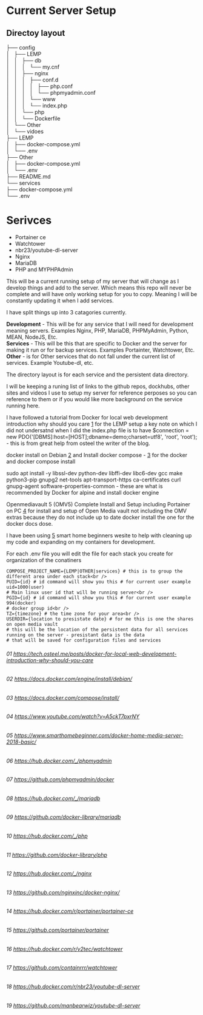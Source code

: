 # Current Server Setup

## Directoy layout

├── config<br />
│   ├── LEMP<br />
│   │   ├── db<br />
│   │   │   └── my.cnf<br />
│   │   ├── nginx<br />
│   │   │   ├── conf.d<br />
│   │   │   │   ├── php.conf<br />
│   │   │   │   └── phpmyadmin.conf<br />
│   │   │   └── www<br />
│   │   │       └── index.php<br />
│   │   └── php<br />
│   │       └── Dockerfile<br />
│   └── Other<br />
│       └── vidoes<br />
├── LEMP<br />
│   ├── docker-compose.yml<br />
│   └── .env<br />
├── Other<br />
│   ├── docker-compose.yml<br />
│   └── .env<br />
├── README.md<br />
└── services<br />
    ├── docker-compose.yml<br />
    └── .env<br />

# Serivces
- Portainer ce
- Watchtower
- nbr23/youtube-dl-server
- Nginx
- MariaDB
- PHP and MYPHPAdmin

This will be a current running setup of my server that will change as I develop things and add to the server.  Which means this repo will never be complete and will have only working setup for you to copy.  Meaning I will be constantly updating it when I add services.  

I have split things up into 3 catagories currently.

<b>Development</b> - This will be for any service that I will need for development meaning servers. Examples Nginx, PHP, MariaDB, PHPMyAdmin, Python, MEAN, NodeJS, Etc.<br />
<b>Services</b> - This will be this that are specific to Docker and the server for making it run or for backup services. Examples Portainter, Watchtower, Etc.<br />
<b>Other</b> - is for Other services that do not fall under the current list of services. Example Youtube-dl, etc.<br />

The directory layout is for each service and the persistent data directory.

I will be keeping a runing list of links to the github repos, dockhubs, other sites and videos I use to setup my server for reference perposes so you can reference to them or if you would like more background on the service running here.

I have followed a tutorial from Docker for local web development introduction why should you care <a href="https://github.com/jackfusion/server/blob/master/README.md#01-httpstechosteelmepostsdocker-for-local-web-development-introduction-why-should-you-care">1</a> for the LEMP setup a key note on which I did not undersatnd when I did the index.php file is to have $connection = new PDO('[DBMS]:host=[HOST];dbname=demo;charset=utf8', 'root', 'root'); - this is from great help from osteel the writer of the blog.

docker install on Debian <a href="https://github.com/jackfusion/server/blob/master/README.md#02-httpsdocsdockercomengineinstalldebian">2</a> and Install docker compose - <a href="https://github.com/jackfusion/server/blob/master/README.md#03-httpsdocsdockercomcomposeinstall">3</a> for the docker and docker compose install

sudo apt install -y libssl-dev python-dev libffi-dev libc6-dev gcc make python3-pip gnupg2 net-tools apt-transport-https ca-certificates curl gnupg-agent software-properties-common - these are what is recommended by Docker for alpine and install docker engine

Openmediavault 5 (OMV5) Complete Install and Setup including Portainer on PC <a href="https://github.com/jackfusion/server/blob/master/README.md#04-httpswwwyoutubecomwatchva5ckt7pxrny">4</a> for install and setup of Open Media vault not including the OMV extras because they do not include up to date docker install the one for the docker docs dose.


I have been using <a href="https://github.com/jackfusion/server/blob/master/README.md#05-httpswwwsmarthomebeginnercomdocker-home-media-server-2018-basic">5</a> smart home beginners wesite to help with cleaning up my code and expanding on my containers for development.

For each .env file you will edit the file for each stack you create for organization of the conatiners<br />
```
COMPOSE_PROJECT_NAME={LEMP|OTHER|services} # this is to group the different area under each stack<br />
PUID={id} # id command will show you this # for current user example uid=1000(user)
# Main linux user id that will be running server<br />
PGID={id} # id command will show you this # for current user example 994(docker)
# docker group id<br />
TZ={timezone} # the time zone for your area<br />
USERDIR={location to presistate date} # for me this is one the shares on open media vault
# this will be the location of the persistent data for all services running on the server - presistant data is the data 
# that will be saved for configuration files and services
```
###### 01 https://tech.osteel.me/posts/docker-for-local-web-development-introduction-why-should-you-care
###### 02 https://docs.docker.com/engine/install/debian/
###### 03 https://docs.docker.com/compose/install/
###### 04 https://www.youtube.com/watch?v=A5ckT7pxrNY
###### 05 https://www.smarthomebeginner.com/docker-home-media-server-2018-basic/
###### 06 https://hub.docker.com/_/phpmyadmin
###### 07 https://github.com/phpmyadmin/docker
###### 08 https://hub.docker.com/_/mariadb
###### 09 https://github.com/docker-library/mariadb
###### 10 https://hub.docker.com/_/php
###### 11 https://github.com/docker-library/php
###### 12 https://hub.docker.com/_/nginx
###### 13 https://github.com/nginxinc/docker-nginx/
###### 14 https://hub.docker.com/r/portainer/portainer-ce
###### 15 https://github.com/portainer/portainer
###### 16 https://hub.docker.com/r/v2tec/watchtower
###### 17 https://github.com/containrrr/watchtower
###### 18 https://hub.docker.com/r/nbr23/youtube-dl-server
###### 19 https://github.com/manbearwiz/youtube-dl-server

